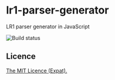# lr1-parser-generator
LR1 parser generator in JavaScript

![Build status](https://github.com/nicolwk/lr1-parser-generator-js/actions/workflows/webpack.yml/badge.svg)

## Licence

[The MIT Licence (Expat).](LICENSE)
